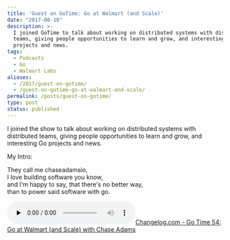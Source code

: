 ```yaml
---
title: 'Guest on GoTime: Go at Walmart (and Scale)'
date: "2017-08-18"
description: >-
  I joined GoTime to talk about working on distributed systems with distributed
  teams, giving people opportunities to learn and grow, and interesting Go
  projects and news.
tags:
  - Podcasts
  - Go
  - Walmart Labs
aliases:
  - /2017/guest-on-gotime/
  - /guest-on-gotime-go-at-walmart-and-scale/
permalink: /posts/guest-on-gotime/
type: post
status: published
---
```



I joined the show to talk about working on distributed systems with distributed teams, giving people opportunities to learn and grow, and interesting Go projects and news.

My Intro:

They call me chaseadamsio, <br />
I love building software you know, <br />
and I'm happy to say, that there's no better way, <br />
than to power said software with go.

<audio data-theme="night" data-src="https://changelog.com/gotime/54/embed" src="https://cdn.changelog.com/uploads/gotime/54/go-time-54.mp3" preload="none" class="changelog-episode" controls></audio>[Changelog.com - Go Time 54: Go at Walmart (and Scale) with Chase Adams](https://changelog.com/gotime/54)<script async src="//cdn.changelog.com/embed.js"></script>
